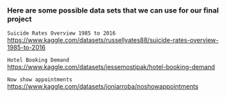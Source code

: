 
### Here are some possible data sets that we can use for our final project


`Suicide Rates Overview 1985 to 2016`
https://www.kaggle.com/datasets/russellyates88/suicide-rates-overview-1985-to-2016

`Hotel Booking Demand`
https://www.kaggle.com/datasets/jessemostipak/hotel-booking-demand

`Now show appointments`
https://www.kaggle.com/datasets/joniarroba/noshowappointments

